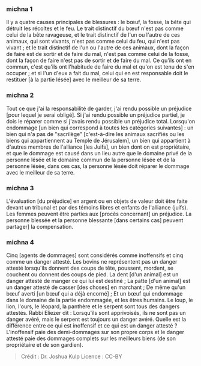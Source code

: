 
### michna 1
Il y a quatre causes principales de blessures : le bœuf, la fosse, la bête qui détruit les récoltes et le feu. Le trait distinctif du bœuf n'est pas comme celui de la bête ravageuse, et le trait distinctif de l'un ou l'autre de ces animaux, qui sont vivants, n'est pas comme celui du feu, qui n'est pas vivant ; et le trait distinctif de l'un ou l'autre de ces animaux, dont la façon de faire est de sortir et de faire du mal, n'est pas comme celui de la fosse, dont la façon de faire n'est pas de sortir et de faire du mal. Ce qu'ils ont en commun, c'est qu'ils ont l'habitude de faire du mal et qu'on est tenu de s'en occuper ; et si l'un d'eux a fait du mal, celui qui en est responsable doit le restituer [à la partie lésée] avec le meilleur de sa terre.

### michna 2
Tout ce que j'ai la responsabilité de garder, j'ai rendu possible un préjudice [pour lequel je serai obligé]. Si j'ai rendu possible un préjudice partiel, je dois le réparer comme si j'avais rendu possible un préjudice total. Lorsqu'on endommage [un bien qui correspond à toutes les catégories suivantes] : un bien qui n'a pas de "sacrilège" [c'est-à-dire les animaux sacrifiés ou les biens qui appartiennent au Temple de Jérusalem], un bien qui appartient à d'autres membres de l'alliance [les Juifs], un bien dont on est propriétaire, et que le dommage est causé dans un lieu autre que le domaine privé de la personne lésée et le domaine commun de la personne lésée et de la personne lésée, dans ces cas, la personne lésée doit réparer le dommage avec le meilleur de sa terre.

### michna 3
L'évaluation [du préjudice] en argent ou en objets de valeur doit être faite devant un tribunal et par des témoins libres et enfants de l'alliance (juifs). Les femmes peuvent être parties aux [procès concernant] un préjudice. La personne blessée et la personne blessante [dans certains cas] peuvent partager] la compensation.

### michna 4
Cinq [agents de dommages] sont considérés comme inoffensifs et cinq comme un danger attesté. Les bovins ne représentent pas un danger attesté lorsqu'ils donnent des coups de tête, poussent, mordent, se couchent ou donnent des coups de pied. La dent [d'un animal] est un danger attesté de manger ce qui lui est destiné ; La patte [d'un animal] est un danger attesté de casser [des choses] en marchant ; De même qu'un bœuf averti [un bœuf qui a déjà encorné] ; Et un bœuf qui endommage dans le domaine de la partie endommagée, et les êtres humains. Le loup, le lion, l'ours, le léopard, la panthère et le serpent sont tous des dangers attestés.  Rabbi Eliezer dit :  Lorsqu'ils sont apprivoisés, ils ne sont pas un danger avéré, mais le serpent est toujours un danger avéré. Quelle est la différence entre ce qui est inoffensif et ce qui est un danger attesté ?  L'inoffensif paie des demi-dommages sur son propre corps et le danger attesté paie des dommages complets sur les meilleurs biens (de son propriétaire et de son gardien).

>Crédit : Dr. Joshua Kulp
>Licence : CC-BY
